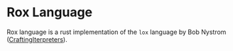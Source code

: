 # Rox Language
Rox language is a rust implementation of the `lox` language by Bob Nystrom ([CraftingIterpreters](https://craftinginterpreters.com)).

